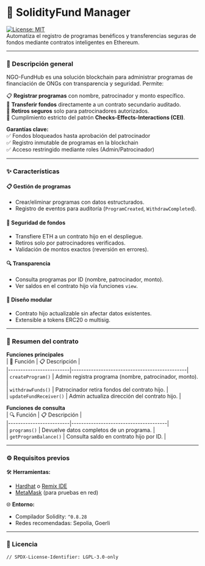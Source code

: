 >

# 🚀 SolidityFund Manager  
[![License: MIT](https://img.shields.io/badge/License-MIT-blue.svg)](https://opensource.org/licenses/MIT)  
Automatiza el registro de programas benéficos y transferencias seguras de fondos mediante contratos inteligentes en Ethereum.  

---

### 📝 Descripción general  
NGO-FundHub es una solución blockchain para administrar programas de financiación de ONGs con transparencia y seguridad. Permite:  

📋 **Registrar programas** con nombre, patrocinador y monto específico.  
💸 **Transferir fondos** directamente a un contrato secundario auditado.  
🔐 **Retiros seguros** solo para patrocinadores autorizados.  
🔄 Cumplimiento estricto del patrón **Checks-Effects-Interactions (CEI)**.  

**Garantías clave:**  
✅ Fondos bloqueados hasta aprobación del patrocinador  
✅ Registro inmutable de programas en la blockchain  
✅ Acceso restringido mediante roles (Admin/Patrocinador)  

---

### ✨ Características  

#### 📋 Gestión de programas  
- Crear/eliminar programas con datos estructurados.  
- Registro de eventos para auditoría (`ProgramCreated`, `WithdrawCompleted`).  

#### 💸 Seguridad de fondos  
- Transfiere ETH a un contrato hijo en el despliegue.  
- Retiros solo por patrocinadores verificados.  
- Validación de montos exactos (reversión en errores).  

#### 🔍 Transparencia  
- Consulta programas por ID (nombre, patrocinador, monto).  
- Ver saldos en el contrato hijo vía funciones `view`.  

#### 🧩 Diseño modular  
- Contrato hijo actualizable sin afectar datos existentes.  
- Extensible a tokens ERC20 o multisig.  

---

### 📖 Resumen del contrato  

**Funciones principales**  
| 🔧 Función               | 📋 Descripción                                  |  
|-------------------------|-----------------------------------------------|  
| `createProgram()`        | Admin registra programa (nombre, patrocinador, monto). |  
| `withdrawFunds()`        | Patrocinador retira fondos del contrato hijo. |  
| `updateFundReceiver()`   | Admin actualiza dirección del contrato hijo. |  

**Funciones de consulta**  
| 🔍 Función              | 📋 Descripción                          |  
|-------------------------|---------------------------------------|  
| `programs()`            | Devuelve datos completos de un programa. |  
| `getProgramBalance()`   | Consulta saldo en contrato hijo por ID. |  

---

### ⚙️ Requisitos previos  

🛠️ **Herramientas:**  
- [Hardhat](https://hardhat.org/) o [Remix IDE](https://remix.ethereum.org/)  
- [MetaMask](https://metamask.io/) (para pruebas en red)  

🌐 **Entorno:**  
- Compilador Solidity: `^0.8.28`  
- Redes recomendadas: Sepolia, Goerli  

---

### 📄 Licencia  
```solidity
// SPDX-License-Identifier: LGPL-3.0-only
